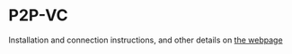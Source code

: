 # P2P-VC
Installation and connection instructions, and other details on [the webpage](https://terav8.github.io/P2P-VC/)
